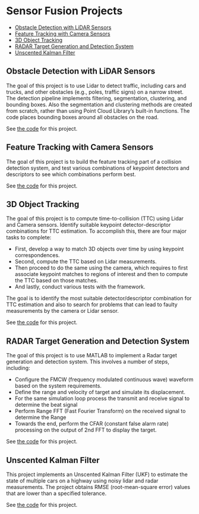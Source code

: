 # Sensor Fusion Projects

* [Obstacle Detection with LiDAR Sensors](#obstacle-detection-with-LiDAR-sensors)
* [Feature Tracking with Camera Sensors](#feature-tracking-with-camera-sensors)
* [3D Object Tracking](#3d-object-tracking)
* [RADAR Target Generation and Detection System](#radar-target-generation-and-detection-system)
* [Unscented Kalman Filter](#unscented-kalman-filter)

## Obstacle Detection with LiDAR Sensors
The goal of this project is to use Lidar to detect traffic, including cars and trucks, and other obstacles (e.g., poles, traffic signs) on a narrow street. The detection pipeline implements filtering, segmentation, clustering, and bounding boxes. Also the segmentation and clustering methods are created from scratch, rather than using Point Cloud Library’s built-in functions. The code places bounding boxes around all obstacles on the road.

See [the code](https://github.com/ken-power/SensorFusionND-Lidar-ObstacleDetection) for this project.

## Feature Tracking with Camera Sensors
The goal of this project is to build the feature tracking part of a collision detection system, and test
various combinations of keypoint detectors and descriptors to see which combinations perform best.

See [the code](https://github.com/ken-power/SensorFusionND-Camera-FeatureTracking) for this project.

## 3D Object Tracking
The goal of this project is to compute time-to-collision (TTC) using Lidar and Camera sensors. Identify suitable keypoint detector-descriptor combinations for TTC estimation. To accomplish this, there are four major tasks to complete: 

* First, develop a way to match 3D objects over time by using keypoint correspondences.
* Second, compute the TTC based on Lidar measurements.
* Then proceed to do the same using the camera, which requires to first associate keypoint matches to regions of interest and then to compute the TTC based on those matches.
* And lastly, conduct various tests with the framework. 

The goal is to identify the most suitable detector/descriptor combination for TTC estimation and also to search for problems that can lead to faulty measurements by the camera or Lidar sensor.

See [the code](https://github.com/ken-power/SensorFusionND-3D-Object-Tracking) for this project.

## RADAR Target Generation and Detection System
The goal of this project is to use MATLAB to implement a Radar target generation and detection system. This involves a number of steps, including:

* Configure the FMCW (frequency modulated continuous wave) waveform based on the system requirements.
* Define the range and velocity of target and simulate its displacement.
* For the same simulation loop process the transmit and receive signal to determine the beat signal
* Perform Range FFT (Fast Fourier Transform) on the received signal to determine the Range
* Towards the end, perform the CFAR (constant false alarm rate) processing on the output of 2nd FFT to display the target.

See [the code](https://github.com/ken-power/SensorFusionND-Radar) for this project.

## Unscented Kalman Filter
This project implements an Unscented Kalman Filter (UKF) to estimate the state of multiple cars on a highway using noisy lidar and radar measurements. The project obtains RMSE (root-mean-square error) values that are lower than a specified tolerance.

See [the code](https://github.com/ken-power/SensorFusionND-UnscentedKalmanFilter) for this project.

